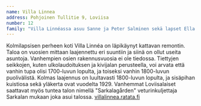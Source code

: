 ```yaml
---
name: Villa Linnea
address: Pohjoinen Tullitie 9, Loviisa
number: 12
family: "Villa Linnéassa asuu Sanne ja Peter Salminen sekä lapset Ella 9v., Melvin 6v. ja Vera 3v. Sekä Sanne että Peter työskentelevät opettajina. Kahden ensimmäisen intensiivisen remonttivuoden jälkeen remonttia tehdään pääosin kesällä kun on enemmän aikaa. Arkena ei jurikaan ehdi kun työ ja harrastukset vaativat oman aikansa. Peter harrastaa triathlonia, Sanne koripalloa ja kuorolaulua sekä lapset painia, ratsastusta ja partiota.\n Lisää meidän peruskorjauksesta, ruotsiksi blogissa <a href=\"http://villalinnea.ratata.fi\">villalinnea.ratata.fi</a>"
---
```

Kolmilapsisen perheen koti Villa Linnéa on läpikäynyt kattavan remontin. Taloa on vuosien mittaan laajennettu eri suuntiin ja siinä on ollut useita asuntoja. Vanhempien osien rakennusvuosia ei ole tiedossa. Tiettyjen seikkojen, kuten ulkolaudoituksen ja kivijalan perusteella, voi arvata että vanhin tupa olisi 1700-luvun lopulta, ja toiseksi vanhin 1800-luvun puolivälistä. Kolmas laajennus on luultavasti 1800-luvun lopulta, ja sisäpihan kuistiosa sekä yläkerta ovat vuodelta 1929. Vanhemmat Loviisalaiset saattavat myös tuntea talon nimellä "Sarkalagården" veturinkuljettaja Sarkalan mukaan joka asui talossa. [villalinnea.ratata.fi](http://villalinnea.ratata.fi)
